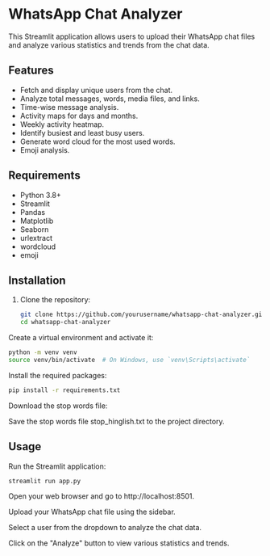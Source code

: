 # WhatsApp Chat Analyzer

This Streamlit application allows users to upload their WhatsApp chat files and analyze various statistics and trends from the chat data.

## Features
- Fetch and display unique users from the chat.
- Analyze total messages, words, media files, and links.
- Time-wise message analysis.
- Activity maps for days and months.
- Weekly activity heatmap.
- Identify busiest and least busy users.
- Generate word cloud for the most used words.
- Emoji analysis.

## Requirements
- Python 3.8+
- Streamlit
- Pandas
- Matplotlib
- Seaborn
- urlextract
- wordcloud
- emoji

## Installation

1. Clone the repository:
   ```bash
   git clone https://github.com/yourusername/whatsapp-chat-analyzer.git
   cd whatsapp-chat-analyzer
   ```
Create a virtual environment and activate it:

```bash
python -m venv venv
source venv/bin/activate  # On Windows, use `venv\Scripts\activate`
```
Install the required packages:

```bash
pip install -r requirements.txt
```
Download the stop words file:

Save the stop words file stop_hinglish.txt to the project directory.
## Usage
Run the Streamlit application:

```bash
streamlit run app.py
```
Open your web browser and go to http://localhost:8501.

Upload your WhatsApp chat file using the sidebar.

Select a user from the dropdown to analyze the chat data.

Click on the "Analyze" button to view various statistics and trends.
